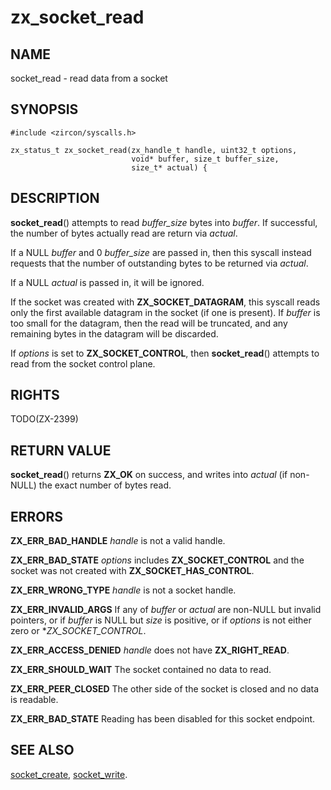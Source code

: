 # zx_socket_read

## NAME

socket_read - read data from a socket

## SYNOPSIS

```
#include <zircon/syscalls.h>

zx_status_t zx_socket_read(zx_handle_t handle, uint32_t options,
                           void* buffer, size_t buffer_size,
                           size_t* actual) {
```

## DESCRIPTION

**socket_read**() attempts to read *buffer_size* bytes into *buffer*. If
successful, the number of bytes actually read are return via
*actual*.

If a NULL *buffer* and 0 *buffer_size* are passed in, then this syscall
instead requests that the number of outstanding bytes to be returned
via *actual*.

If a NULL *actual* is passed in, it will be ignored.

If the socket was created with **ZX_SOCKET_DATAGRAM**, this syscall reads
only the first available datagram in the socket (if one is present).
If *buffer* is too small for the datagram, then the read will be
truncated, and any remaining bytes in the datagram will be discarded.

If *options* is set to **ZX_SOCKET_CONTROL**, then **socket_read**()
attempts to read from the socket control plane.

## RIGHTS

TODO(ZX-2399)

## RETURN VALUE

**socket_read**() returns **ZX_OK** on success, and writes into
*actual* (if non-NULL) the exact number of bytes read.

## ERRORS

**ZX_ERR_BAD_HANDLE**  *handle* is not a valid handle.

**ZX_ERR_BAD_STATE** *options* includes **ZX_SOCKET_CONTROL** and the
socket was not created with **ZX_SOCKET_HAS_CONTROL**.

**ZX_ERR_WRONG_TYPE**  *handle* is not a socket handle.

**ZX_ERR_INVALID_ARGS** If any of *buffer* or *actual* are non-NULL
but invalid pointers, or if *buffer* is NULL but *size* is positive,
or if *options* is not either zero or **ZX_SOCKET_CONTROL*.

**ZX_ERR_ACCESS_DENIED**  *handle* does not have **ZX_RIGHT_READ**.

**ZX_ERR_SHOULD_WAIT**  The socket contained no data to read.

**ZX_ERR_PEER_CLOSED**  The other side of the socket is closed and no data is
readable.

**ZX_ERR_BAD_STATE**  Reading has been disabled for this socket endpoint.

## SEE ALSO

[socket_create](socket_create.md),
[socket_write](socket_write.md).
